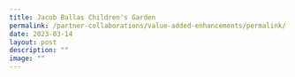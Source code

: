```yaml
---
title: Jacob Ballas Children's Garden
permalink: /partner-collaborations/value-added-enhancements/permalink/
date: 2023-03-14
layout: post
description: ""
image: ""
---
```

